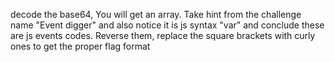 decode the base64, You will get an array. Take hint from the challenge name "Event digger" and also notice it is js syntax "var" and conclude these are js events codes. Reverse them, replace the square brackets with curly ones to get the proper flag format 
